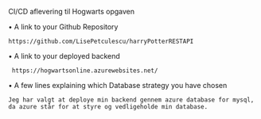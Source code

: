 
CI/CD aflevering til Hogwarts opgaven


•	A link to your Github Repository

    https://github.com/LisePetculescu/harryPotterRESTAPI 

•	A link to your deployed backend

     https://hogwartsonline.azurewebsites.net/

•	A few lines explaining which Database strategy you have chosen

    Jeg har valgt at deploye min backend gennem azure database for mysql, da azure står for at styre og vedligeholde min database. 
